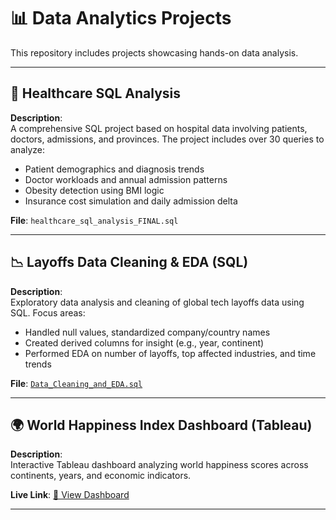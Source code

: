 # 📊 Data Analytics Projects

This repository includes projects showcasing hands-on data analysis.

---

## 🏥 Healthcare SQL Analysis

**Description**:  
A comprehensive SQL project based on hospital data involving patients, doctors, admissions, and provinces. The project includes over 30 queries to analyze:
- Patient demographics and diagnosis trends
- Doctor workloads and annual admission patterns
- Obesity detection using BMI logic
- Insurance cost simulation and daily admission delta

**File**: `healthcare_sql_analysis_FINAL.sql`

---

## 📉 Layoffs Data Cleaning & EDA (SQL)

**Description**:  
Exploratory data analysis and cleaning of global tech layoffs data using SQL. Focus areas:
- Handled null values, standardized company/country names
- Created derived columns for insight (e.g., year, continent)
- Performed EDA on number of layoffs, top affected industries, and time trends

**File**: [`Data_Cleaning_and_EDA.sql`](https://github.com/Arun-01k/DataAnalyticsProjects/blob/main/layoffs_since_COVID-19_SQL_CleaningAndEDA.sql)

---

## 🌍 World Happiness Index Dashboard (Tableau)

**Description**:  
Interactive Tableau dashboard analyzing world happiness scores across continents, years, and economic indicators.

**Live Link**: [🔗 View Dashboard](https://public.tableau.com/views/WorldHappinessIndexTableau/Dashboard1?:language=en-US&:sid=&:redirect=auth&:display_count=n&:origin=viz_share_link)

---
